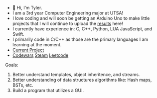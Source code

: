 - 👋 Hi, I’m Tyler.
- I am a 3rd year Computer Engineering major at UTSA!
- I love coding and will soon be getting an Arduino Uno to make little projects that I will continue to upload the [results](https://github.com/Ty700/7SegmentDisplay-Arudio) here!
- I currently have experience in: C, C++, Python, LUA JavaScript, and Swift.
- I primarily code in C/C++ as those are the primary languages I am learning at the moment.
- [Current Project](https://github.com/Ty700/CardGame-WIP)
- [Codewars](https://www.codewars.com/users/Ty700) [Steam](https://steamcommunity.com/id/Tylanater700/) [Leetcode](https://leetcode.com/Ty700/)

Goals: 
1. Better understand templates, object inheritence, and streams. 
2. Better understanding of data structures algorithms like: Hash maps, BSTs, etc.
3. Build a program that utilizes a GUI.
